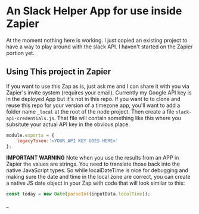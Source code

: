 # An Slack Helper App for use inside Zapier

At the moment nothing here is working. I just copied an existing project to have a way to play around with the slack API. I haven't started on the Zapier portion yet. 

## Using This project in Zapier

If you want to use this Zap as is, just ask me and I can share it with you via Zapier's invite system (requires your email). Currently my Google API key is in the deployed App but it's not in this repo. If you want to to clone and reuse this repo for your version of a timezone app, you'll want to add a folder name `_local` at the root of the node project. Then create a file `slack-api-credentials.js`. That file will contain something like this where you subsitute your actual API key in the obvious place.

```javascript
module.exports = {
    legacyToken:'<YOUR API KEY GOES HERE>'
};
```



**IMPORTANT WARNING** Note when you use the results from an APP in Zapier the values are strings. You need to translate those back into the native JavaScript types. So while localDateTime is nice for debugging and making sure the date and time in the local zone are correct, you can create a native JS date object in your Zap with code that will look similar to this:

```javascript
const today = new Date(parseInt(inputData.localTime));
```

_